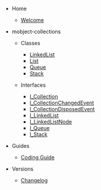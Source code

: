 - Home

  - [Welcome](/)

- mobject-collections

  - Classes

    - [LinkedList](linkedlist.md)
    - [List](list.md)
    - [Queue](queue.md)
    - [Stack](stack.md)

  - Interfaces

    - [I_Collection](i-collection.md)
    - [I_CollectionChangedEvent](i-collectionchangedevent.md)
    - [I_CollectionDisposedEvent](i-collectiondisposedevent.md)
    - [I_LinkedList](i-linkedlist.md)
    - [I_LinkedListNode](i-linkedlistnode.md)
    - [I_Queue](i-queue.md)
    - [I_Stack](i-stack.md)

- Guides

  - [Coding Guide](https://mobject-dev-team.github.io/mobject-coding-convention/#/)

- Versions

  - [Changelog](changelog.md)
